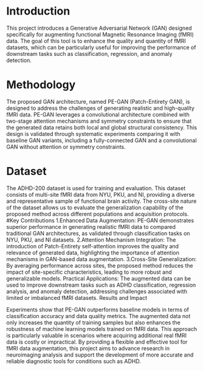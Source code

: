 # Introduction
This project introduces a Generative Adversarial Network (GAN) designed specifically for augmenting functional Magnetic Resonance Imaging (fMRI) data. The goal of this tool is to enhance the quality and quantity of fMRI datasets, which can be particularly useful for improving the performance of downstream tasks such as classification, regression, and anomaly detection.
# Methodology
The proposed GAN architecture, named PE-GAN (Patch-Entirety GAN), is designed to address the challenges of generating realistic and high-quality fMRI data. PE-GAN leverages a convolutional architecture combined with two-stage attention mechanisms and symmetry constraints to ensure that the generated data retains both local and global structural consistency. This design is validated through systematic experiments comparing it with baseline GAN variants, including a fully-connected GAN and a convolutional GAN without attention or symmetry constraints.
# Dataset
The ADHD-200 dataset is used for training and evaluation. This dataset consists of multi-site fMRI data from NYU, PKU, and NI, providing a diverse and representative sample of functional brain activity. The cross-site nature of the dataset allows us to evaluate the generalization capability of the proposed method across different populations and acquisition protocols.
#Key Contributions
1.Enhanced Data Augmentation: PE-GAN demonstrates superior performance in generating realistic fMRI data to compared traditional GAN architectures, as validated through classification tasks on NYU, PKU, and NI datasets.
2.Attention Mechanism Integration: The introduction of Patch-Entirety self-attention improves the quality and relevance of generated data, highlighting the importance of attention mechanisms in GAN-based data augmentation.
3.Cross-Site Generalization: By averaging performance across sites, the proposed method reduces the impact of site-specific characteristics, leading to more robust and generalizable models.
Practical Applications: The augmented data can be used to improve downstream tasks such as ADHD classification, regression analysis, and anomaly detection, addressing challenges associated with limited or imbalanced fMRI datasets.
Results and Impact

Experiments show that PE-GAN outperforms baseline models in terms of classification accuracy and data quality metrics. The augmented data not only increases the quantity of training samples but also enhances the robustness of machine learning models trained on fMRI data. This approach is particularly valuable in scenarios where acquiring additional real fMRI data is costly or impractical.
By providing a flexible and effective tool for fMRI data augmentation, this project aims to advance research in neuroimaging analysis and support the development of more accurate and reliable diagnostic tools for conditions such as ADHD.
